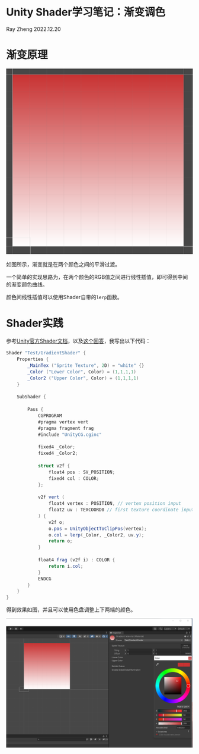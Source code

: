 # Unity Shader学习笔记：渐变调色

Ray Zheng  2022.12.20


# 渐变原理
![](https://raw.githubusercontent.com/zhengrc19/testshader2d/gradient/readme_imgs/gradient-example.png)

如图所示，渐变就是在两个颜色之间的平滑过渡。

一个简单的实现思路为，在两个颜色的RGB值之间进行线性插值，即可得到中间的渐变颜色曲线。

颜色间线性插值可以使用Shader自带的`lerp`函数。


# Shader实践

参考[Unity官方Shader文档](https://docs.unity3d.com/Manual/SL-ShadingLanguage.html)，以及[这个回答](https://answers.unity.com/questions/913898/horizontally-gradient-on-image-ui-element.html)，我写出以下代码：

```csharp
Shader "Test/GradientShader" {
    Properties {
        _MainTex ("Sprite Texture", 2D) = "white" {}
        _Color ("Lower Color", Color) = (1,1,1,1)
        _Color2 ("Upper Color", Color) = (1,1,1,1)
    }

    SubShader {
    
        Pass {
            CGPROGRAM
            #pragma vertex vert  
            #pragma fragment frag
            #include "UnityCG.cginc"
    
            fixed4 _Color;
            fixed4 _Color2;
    
            struct v2f {
                float4 pos : SV_POSITION;
                fixed4 col : COLOR;
            };
    
            v2f vert (
                float4 vertex : POSITION, // vertex position input
                float2 uv : TEXCOORD0 // first texture coordinate input
            ) {
                v2f o;
                o.pos = UnityObjectToClipPos(vertex);
                o.col = lerp(_Color, _Color2, uv.y);
                return o;
            }
    
            float4 frag (v2f i) : COLOR {
                return i.col;
            }
            ENDCG
        }
    }
}
```

得到效果如图，并且可以使用色盘调整上下两端的颜色。

![](https://raw.githubusercontent.com/zhengrc19/testshader2d/gradient/readme_imgs/gradient-finished.png)